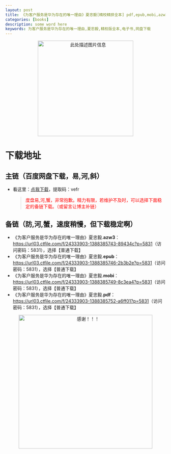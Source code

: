 ```yaml
---
layout: post
title: 《为客户服务是华为存在的唯一理由》夏忠毅[精校精排全本] pdf,epub,mobi,azw3 电子书网盘下载
categories: [books]
description: some word here
keywords: 为客户服务是华为存在的唯一理由,夏忠毅,精校版全本,电子书,网盘下载
---
```


<div align="center"><img src="https://qweree.cn/wp-content/uploads/2024/10/wkhfwshwczdwyly.jpg" alt="此处描述图片信息" width="300px" height="auto"></div>

# 下载地址

## 主链（百度网盘下载，易,河,斜）

- 看这里：[点我下载](https://pan.baidu.com/s/1iMXUbSbtZQZjDcqDmnWUyw?pwd=vefr)，提取码：vefr

  > <p style="color:red" >度盘易,河,蟹，非常抱歉。精力有限，若维护不及时，可以选择下面稳定的备链下载。（或留言让博主补链）</p>

## 备链（防,河,蟹，速度稍慢，但下载稳定啊）

- 《为客户服务是华为存在的唯一理由》夏忠毅.**azw3**：<https://url03.ctfile.com/f/24333903-1388385743-89434c?p=5831>（访问密码：5831），选择【普通下载】
- 《为客户服务是华为存在的唯一理由》夏忠毅.**epub**：<https://url03.ctfile.com/f/24333903-1388385746-2b3b2e?p=5831>（访问密码：5831），选择【普通下载】
- 《为客户服务是华为存在的唯一理由》夏忠毅.**mobi**：<https://url03.ctfile.com/f/24333903-1388385749-8c3ea4?p=5831>（访问密码：5831），选择【普通下载】
- 《为客户服务是华为存在的唯一理由》夏忠毅.**pdf**：<https://url03.ctfile.com/f/24333903-1388385752-a6ff01?p=5831>（访问密码：5831），选择【普通下载】

<div align="center"><img src="https://pic.imgdb.cn/item/6707df6bd29ded1a8ce37031.gif" alt="感谢！！！" width="420px" height="auto"/></div>
